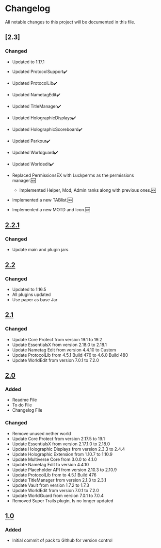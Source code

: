 # Changelog
All notable changes to this project will be documented in this file.

## [2.3]

### Changed
- Updated to 1.17.1
- Updated ProtocolSupport✔️
- Updated ProtocolLib✔️
- Updated NametagEdit✔️
- Updated TitleManager✔️
- Updated HolographicDisplays✔️
- Updated HolographicScoreboard✔️
- Updated Parkour✔️
- Updated Worldguard✔️
- Updated Worldedit✔️
- Replaced PermissionsEX with Luckperms as the permissions manager.🆕

  - Implemented Helper, Mod, Admin ranks along with previous ones.🆕

- Implemented a new TABlist.🆕

- Implemented a new MOTD and Icon.🆕

## [2.2.1]

### Changed
- Update main and plugin jars

## [2.2]

### Changed
- Updated to 1.16.5 
- All plugins updated 
- Use paper as base Jar

## [2.1]

### Changed
- Update Core Protect from version 19.1 to 19.2
- Update EssentialsX from version 2.18.0 to 2.18.1
- Update Nametag Edit from version 4.4.10 to Custom
- Update ProtocolLib from 4.5.1 Build 476 to 4.6.0 Build 480
- Update WorldEdit from version 7.0.1 to 7.2.0

## [2.0]

### Added
- Readme File
- To do File
- Changelog File

### Changed
- Remove unused nether world
- Update Core Protect from version 2.17.5 to 19.1
- Update EssentialsX from version 2.17.1.0 to 2.18.0
- Update Holographic Displays from version 2.3.3 to 2.4.4
- Update Holographic Extension from 1.10.7 to 1.10.9
- Update Multiverse Core from 3.0.0 to 4.1.0
- Update Nametag Edit to version 4.4.10
- Update Placeholder API from version 2.10.3 to 2.10.9
- Update ProtocolLib from to 4.5.1 Build 476
- Update TitleManager from version 2.1.3 to 2.3.1
- Update Vault from version 1.7.2 to 1.7.3
- Update WorldEdit from version 7.0.1 to 7.2.0
- Update WorldGuard from version 7.0.1 to 7.0.4
- Removed Super Trails plugin, Is no longer updated

## [1.0]

### Added
- Initial commit of pack to Github for version control

[2.2.1]: https://github.com/apexhosting/Parkour/releases/tag/2.2.1
[2.2]: https://github.com/apexhosting/Parkour/releases/tag/2.2
[2.1]: https://github.com/apexhosting/Parkour/releases/tag/2.1
[2.0]: https://github.com/apexhosting/Parkour/releases/tag/2.0
[1.0]: https://github.com/apexhosting/Parkour/releases/tag/1.0